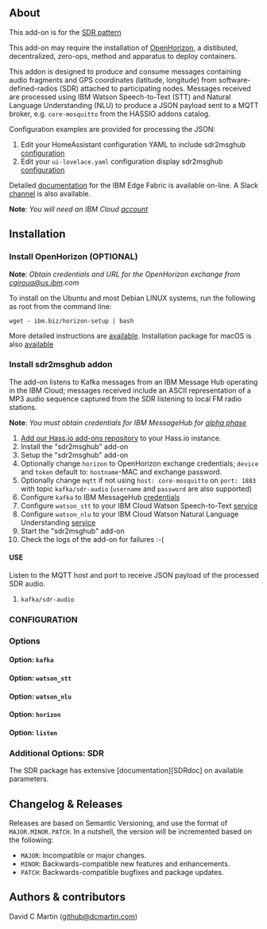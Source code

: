## About

This add-on is for the [SDR pattern][sdr-pattern]

This add-on may require the installation of [OpenHorizon][open-horizon], a distibuted, decentralized, zero-ops, method and apparatus
to deploy containers.

This addon is designed to produce and consume messages containing audio fragments and GPS coordinates (latitude, longitude) 
from software-defined-radios (SDR) attached to participating nodes.  Messages received are processed using IBM Watson Speech-to-Text (STT) and 
Natural Language Understanding (NLU) to produce a JSON payload sent to a MQTT broker, e.g. `core-mosquitto` from the HASSIO addons catalog.

Configuration examples are provided for processing the JSON:

1. Edit your HomeAssistant configuration YAML to include sdr2msghub [configuration][sdr-yaml]
1. Edit your `ui-lovelace.yaml` configuration display sdr2msghub [configuration][sdr-lovelace]

Detailed [documentation][edge-fabric] for the IBM Edge Fabric is available on-line.  A Slack [channel][edge-slack] is also available.

**Note**: _You will need an IBM Cloud [account][ibm-registration]_

## Installation

### Install OpenHorizon (OPTIONAL)

**Note**: _Obtain credentials and URL for the OpenHorizon exchange from cgiroua@us.ibm.com_

To install on the Ubuntu and most Debian LINUX systems, run the following as root from the command line:

`wget - ibm.biz/horizon-setup | bash`

More detailed instructions are [available][edge-install].  Installation package for macOS is also [available][macos-install]

### Install sdr2msghub addon

The add-on listens to Kafka messages from an IBM Message Hub operating in the IBM Cloud; messages received include an ASCII representation of a MP3 audio
sequence captured from the SDR listening to local FM radio stations.

**Note**: _You must obtain credentials for IBM MessageHub for [alpha phase][kafka-creds]_

1. [Add our Hass.io add-ons repository][repository] to your Hass.io instance.
1. Install the "sdr2msghub" add-on
1. Setup the "sdr2msghub" add-on
2. Optionally change `horizon` to OpenHorizon exchange credentials; `device` and `token` default to: `hostname`-MAC and exchange password.
2. Optionally change `mqtt` if not using `host: core-mosquitto` on `port: 1883` with topic `kafka/sdr-audio` (`username` and `password` are also supported)
2. Configure `kafka` to IBM MessageHub [credentials][kafka-creds]
2. Configure `watson_stt` to your IBM Cloud Watson Speech-to-Text [service][watson-stt]
2. Configure `watson_nlu` to your IBM Cloud Watson Natural Language Understanding [service][watson-nlu]
1. Start the "sdr2msghub" add-on
1. Check the logs of the add-on for failures :-(

#### USE

Listen to the MQTT host and port to receive JSON payload of the processed SDR audio.

1. `kafka/sdr-audio`

### CONFIGURATION

### Options

#### Option: `kafka`

#### Option: `watson_stt`

#### Option: `watson_nlu`

#### Option: `horizon`

#### Option: `listen`

### Additional Options: SDR

The SDR package has extensive [documentation][SDRdoc] on available parameters.

## Changelog & Releases

Releases are based on Semantic Versioning, and use the format
of ``MAJOR.MINOR.PATCH``. In a nutshell, the version will be incremented
based on the following:

- ``MAJOR``: Incompatible or major changes.
- ``MINOR``: Backwards-compatible new features and enhancements.
- ``PATCH``: Backwards-compatible bugfixes and package updates.

## Authors & contributors

David C Martin (github@dcmartin.com)

[commits]: https://github.com/dcmartin/hassio-addons/sdr2msghub/commits/master
[contributors]: https://github.com/dcmartin/hassio-addons/sdr2msghub/graphs/contributors
[dcmartin]: https://github.com/dcmartin
[issue]: https://github.com/dcmartin/hassio-addons/sdr2msghub/issues
[keepchangelog]: http://keepachangelog.com/en/1.0.0/
[releases]: https://github.com/dcmartin/hassio-addons/sdr2msghub/releases
[repository]: https://github.com/dcmartin/hassio-addons

[watson-nlu]: https://console.bluemix.net/catalog/services/natural-language-understanding
[watson-stt]: https://console.bluemix.net/catalog/services/speech-to-text
[edge-slack]: https://ibm-appsci.slack.com/messages/edge-fabric-users/
[ibm-registration]: https://console.bluemix.net/registration/
[kafka-creds]: https://console.bluemix.net/services/messagehub/b5f8df99-d3f6-47b8-b1dc-12806d63ae61/?paneId=credentials&new=true&env_id=ibm:yp:us-south&org=51aea963-6924-4a71-81d5-5f8c313328bd&space=f965a097-fcb8-4768-953e-5e86ea2d66b4
[sdr-yaml]: https://raw.githubusercontent.com/dcmartin/hassio-addons/master/sdr2msghub/sdr2msghub.yaml
[sdr-lovelace]: https://raw.githubusercontent.com/dcmartin/hassio-addons/master/sdr2msghub/ui-lovelace.yaml
[open-horizon]: https://github.com/open-horizon
[sdr-pattern]: https://github.com/open-horizon/examples/wiki/service-sdr2msghub
[edge-fabric]: https://console.test.cloud.ibm.com/docs/services/edge-fabric/getting-started.html
[edge-install]: https://console.test.cloud.ibm.com/docs/services/edge-fabric/adding-devices.html
[macos-install]: https://github.com/open-horizon/anax/releases
